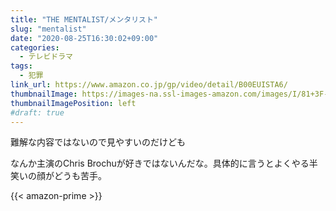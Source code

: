 ```yaml
---
title: "THE MENTALIST/メンタリスト"
slug: "mentalist"
date: "2020-08-25T16:30:02+09:00"
categories:
  - テレビドラマ
tags:
  - 犯罪
link_url: https://www.amazon.co.jp/gp/video/detail/B00EUISTA6/
thumbnailImage: https://images-na.ssl-images-amazon.com/images/I/81+3F-Q-UmL._SX300_.jpg
thumbnailImagePosition: left
#draft: true
---
```

難解な内容ではないので見やすいのだけども
<!--more-->
なんか主演のChris Brochuが好きではないんだな。具体的に言うとよくやる半笑いの顔がどうも苦手。

{{< amazon-prime >}}
